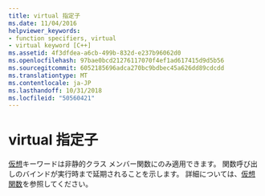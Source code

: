 ```yaml
---
title: virtual 指定子
ms.date: 11/04/2016
helpviewer_keywords:
- function specifiers, virtual
- virtual keyword [C++]
ms.assetid: 4f3dfdea-a6cb-499b-832d-e237b96062d0
ms.openlocfilehash: 97bae0bcd21276117070f4ef1ad617415d9d5b56
ms.sourcegitcommit: 6052185696adca270bc9bdbec45a626dd89cdcdd
ms.translationtype: MT
ms.contentlocale: ja-JP
ms.lasthandoff: 10/31/2018
ms.locfileid: "50560421"
---
```

# <a name="virtual-specifier"></a>virtual 指定子

[仮想](../cpp/virtual-cpp.md)キーワードは非静的クラス メンバー関数にのみ適用できます。 関数呼び出しのバインドが実行時まで延期されることを示します。 詳細については、[仮想関数](../cpp/virtual-functions.md)を参照してください。